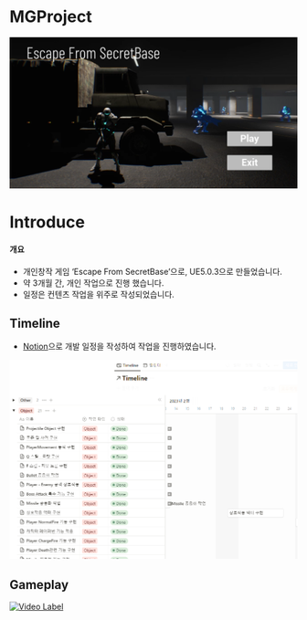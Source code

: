 # MGProject
<p align="center">
 <img src = "./Title.png">
</p>

# Introduce
#### 개요
* 개인창작 게임 ‘Escape From SecretBase’으로, UE5.0.3으로 만들었습니다.
* 약 3개월 간, 개인 작업으로 진행 했습니다.
* 일정은 컨텐츠 작업을 위주로 작성되었습니다.

## Timeline
* [Notion](https://hilarious-trunk-3ab.notion.site/MH-Project-38360d41edb6478ea30b7906b7424556)으로 개발 일정을 작성하여 작업을 진행하였습니다.
<p align="center">
 <img src = "Timeline.png">
</p>

## Gameplay
[![Video Label](http://img.youtube.com/vi/kxHIlzobbmo/0.jpg)](https://youtu.be/kxHIlzobbmo?t=0s)
